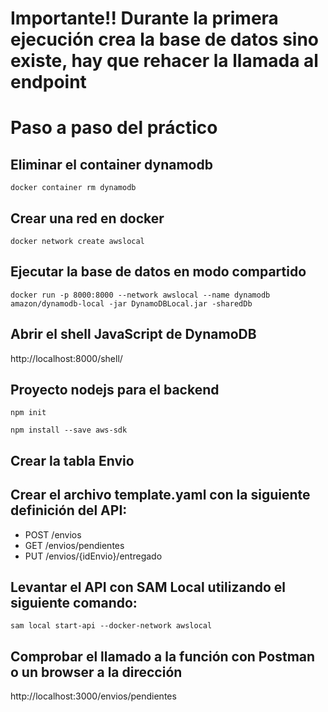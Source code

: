 # Importante!! Durante la primera ejecución crea la base de datos sino existe, hay que rehacer la llamada al endpoint

# Paso a paso del práctico
## Eliminar el container dynamodb
``docker container rm dynamodb``
## Crear una red en docker
``docker network create awslocal``
## Ejecutar la base de datos en modo compartido
``docker run -p 8000:8000 --network awslocal --name dynamodb amazon/dynamodb-local -jar DynamoDBLocal.jar -sharedDb``
## Abrir el shell JavaScript de DynamoDB
http://localhost:8000/shell/
## Proyecto nodejs para el backend
<!-- iniciamos proyecto node -->
``npm init``
<!-- agregamos aws-sdk para poder trabajar con DynamoDB   -->
``npm install --save aws-sdk``
## Crear la tabla Envio
<!-- Agregamos archivo index.js con la funcion handler la cual crea un servicio para conectarse a dynamo y un cliente para consumir la base de datos. -->
<!-- var AWS = require('aws-sdk');
var handler = function() {
var dynamodb = new AWS.DynamoDB({
apiVersion: '2012-08-10',
endpoint: 'http://localhost:8000',
region: 'us-west-2',
credentials: {
accessKeyId: '2345',
secretAccessKey: '2345'
}
});
var docClient = new AWS.DynamoDB.DocumentClient({
apiVersion: '2012-08-10',
service: dynamodb
});
// codigo de la funcion
}
handler(); // llamada para testing-->
## Crear el archivo template.yaml con la siguiente definición del API:
- POST /envios  <!--crea un nuevo envio -->
- GET /envios/pendientes <!--retorna un listado de envíos pendientes-->
- PUT /envios/{idEnvio}/entregado <!-- marca un envío como entregado quitando el atributo pendiente -->
## Levantar el API con SAM Local utilizando el siguiente comando:
``sam local start-api --docker-network awslocal``
## Comprobar el llamado a la función con Postman o un browser a la dirección
http://localhost:3000/envios/pendientes

